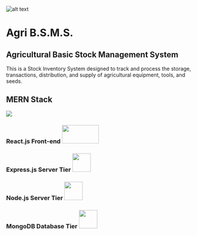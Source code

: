 ![alt text](https://scontent.fdvo3-1.fna.fbcdn.net/v/t39.30808-6/243346257_227373169418178_8019988756355809190_n.png?_nc_cat=105&ccb=1-7&_nc_sid=09cbfe&_nc_ohc=2GdY3-6LXIkAX_5k0JA&_nc_ht=scontent.fdvo3-1.fna&oh=00_AfDV7ApQvhdyQEKCmsZY41CJrP1OGphg1tqbLtplUJ0nhg&oe=63BE02C3)

# Agri B.S.M.S.
## Agricultural Basic Stock Management System
This is a Stock Inventory System designed to track and process the storage, transactions, distribution, and supply of agricultural equipment, tools, and seeds.


## MERN Stack
<img src="https://static.javatpoint.com/blog/images/mern-stack.png">

### React.js Front-end <img src="https://www.datocms-assets.com/45470/1631110818-logo-react-js.png?fm=web" width="100" height="50">  

### Express.js Server Tier <img src="https://skillshack.blob.core.windows.net/uploads/express.webp" width="50" height="50"> 

### Node.js Server Tier <img src="https://banner2.cleanpng.com/20180425/jrw/kisspng-node-js-javascript-web-application-express-js-comp-5ae0f84e2a4242.1423638015246930701731.jpg" width="50" height="50">

### MongoDB Database Tier <img src="https://upload.wikimedia.org/wikipedia/commons/9/93/MongoDB_Logo.svg" width="50" height="50">
